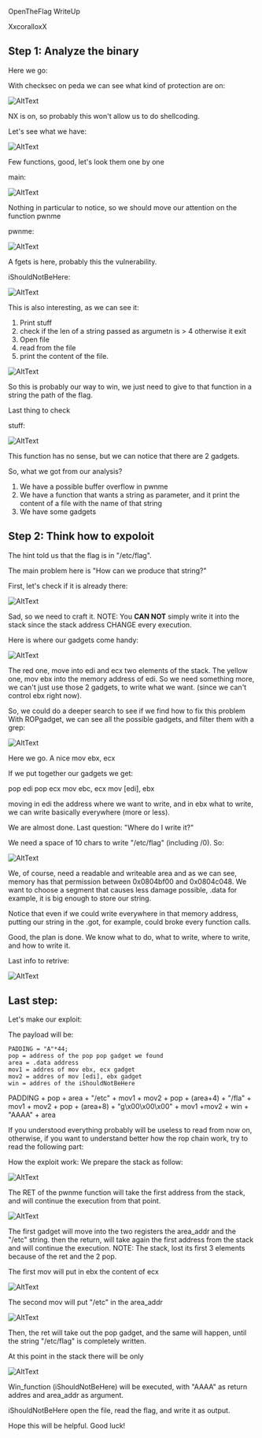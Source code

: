 OpenTheFlag WriteUp

XxcoralloxX

## Step 1: Analyze the binary

Here we go:

With checksec on peda we can see what kind of protection are on:

![AltText](https://i.gyazo.com/714cd40ebff5d544322221ac06f71707.png)

NX is on, so probably this won't allow us to do shellcoding.

Let's see what we have:

![AltText](https://i.gyazo.com/205f20c3df6300e9269b0727445d7d34.png)

Few functions, good, let's look them one by one

main:

![AltText](https://i.gyazo.com/2a037008d9eb4d64f77c88b9fd5b6599.png)

Nothing in particular to notice, so we should move our attention on the function pwnme

pwnme:

![AltText](https://i.gyazo.com/2e8bf518da3e1c08d84ccda8da90d502.png)

A fgets is here, probably this the vulnerability.

iShouldNotBeHere:

![AltText](https://i.gyazo.com/6d394616a3fecd742f950a56a4d940be.png)

This is also interesting, as we can see it:
1) Print stuff 
2) check if the len of a string passed as argumetn is > 4 otherwise it exit
3) Open  file
4) read from the file
5) print the content of the file.

![AltText](https://i.gyazo.com/9033f77e80aeec5447f535298a3894b6.png)

So this is probably our way to win, we just need to give to that function in a string the path of the flag.

Last thing to check

stuff:

![AltText](https://i.gyazo.com/fa11cafb82928a534247374dbb78b3d8.png)

This function has no sense, but we can notice that there are 2 gadgets.

So, what we got from our analysis?
1) We have a possible buffer overflow in pwnme
2) We have a function that wants a string as parameter, and it print the content of a file with the name of that string
3) We have some gadgets


## Step 2: Think how to expoloit 

The hint told us that the flag is in "/etc/flag".

The main problem here is "How can we produce that string?"

First, let's check if it is already there:

![AltText](https://i.gyazo.com/40a1a6b4c422283273bcf7a3f18cc67e.png)

Sad, so we need to craft it.
NOTE: You **CAN NOT** simply write it into the stack since the stack address CHANGE every execution.

Here is where our gadgets come handy:

![AltText](https://i.gyazo.com/fa11cafb82928a534247374dbb78b3d8.png)

The red one, move into edi and ecx two elements of the stack.
The yellow one, mov ebx into the memory address of edi.
So we need something more, we can't just use those 2 gadgets, to write what we want. (since we can't control ebx right now).

So, we could do a deeper search to see if we find how to fix this problem
With ROPgadget, we can see all the possible gadgets, and filter them with a grep:

![AltText](https://i.gyazo.com/8bf6e2b70c0f48b401ff4d88814d94ed.png)

Here we go. 
A nice mov ebx, ecx

If we put together our gadgets we get:

pop edi
pop ecx
mov ebc, ecx
mov [edi], ebx

moving in edi the address where we want to write, and in ebx what to write, we can write basically everywhere (more or less).

We are almost done.
Last question: "Where do I write it?"

We need a space of 10 chars to write "/etc/flag" (including /0).
So:

![AltText](https://i.gyazo.com/fcf218269f752172bb71ffd680711924.png)

We, of course, need a readable and writeable area and as we can see, memory has that permission between 0x0804bf00 and 0x0804c048.
We want to choose a segment that causes less damage possible, .data for example, it is big enough to store our string.

Notice that even if we could write everywhere in that memory address, putting our string in the .got, for example, could broke every function calls.

Good, the plan is done.
We know what to do, what to write, where to write, and how to write it.

Last info to retrive:

![AltText](https://i.gyazo.com/83050768edd4bc60b7ff55d249da7ca3.png)

## Last step:
Let's make our exploit:

The payload will be:
```
PADDING = "A"*44;
pop = address of the pop pop gadget we found
area = .data address
mov1 = addres of mov ebx, ecx gadget
mov2 = addres of mov [edi], ebx gadget
win = addres of the iShouldNotBeHere
```
PADDING + pop + area + "/etc" + mov1 + mov2 + pop + (area+4) + "/fla" + mov1 + mov2 + pop + (area+8) + "g\x00\x00\x00" + mov1 +mov2 + win + "AAAA" + area  



If you understood everything probably will be useless to read from now on, otherwise, if you want to understand better how the rop chain work, try to read the following part:

How the exploit work:
We prepare the stack as follow:

![AltText](https://i.gyazo.com/77ea80446d763dad4bc6a43741325208.png)

The RET of the pwnme function will take the first address from the stack, and will continue the execution from that point.

![AltText](https://i.gyazo.com/d92b4fabb991f46d1461b0e31214880c.png)

The first gadget will move into the two registers the area_addr and the "/etc" string.
then the return, will take again the first address from the stack and will continue the execution. 
NOTE: The stack, lost its first 3 elements because of the ret and the 2 pop.

The first mov will put in ebx the content of ecx

![AltText](https://i.gyazo.com/81648db73a54ad6c873987ab1eec018a.png)

The second mov will put "/etc" in the area_addr

![AltText](https://i.gyazo.com/fa2a3f5c0ea8030a20eabcd47903378a.png)

Then, the ret will take out the pop gadget, and the same will happen, until the string
"/etc/flag" is completely written.

At this point in the stack there will be only 

![AltText](https://i.gyazo.com/56efcea57c8bc6fc09b12dcb3482f6db.png)

Win_function (iShouldNotBeHere) will be executed, with "AAAA" as return addres and area_addr as argument.

iShouldNotBeHere open the file, read the flag, and write it as output.

Hope this will be helpful. 
Good luck!
